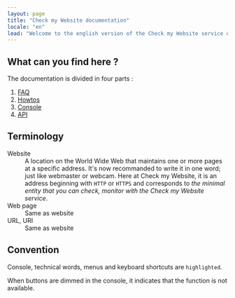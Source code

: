 ```yaml
---
layout: page
title: "Check my Website documentation"
locale: "en"
lead: "Welcome to the english version of the Check my Website service documentation."
---
```


## What can you find here ?

The documentation is divided in four parts : 

1. [FAQ](/en/faq/)
2. [Howtos](en/howtos)
3. [Console](/en/console)
4. [API](API)

## Terminology

<dl>
<dt>Website</dt>
<dd>A location on the World Wide Web that maintains one or more pages at a specific address. It's now recommanded to write it in one word; just like webmaster or webcam. Here at Check my Website, it is an address beginning with <code>HTTP</code> or <code>HTTPS</code> and corresponds to <em>the minimal entity that you can check, monitor with the Check my Website service</em>.</dd>
<dt>Web page</dt>
<dd>Same as website</dd>
<dt>URL, URI</dt>
<dd>Same as website</dd>
</dl>

## Convention

Console, technical words, menus and keyboard shortcuts are `highlighted`.

When buttons are dimmed in the console, it indicates that the function is not available.